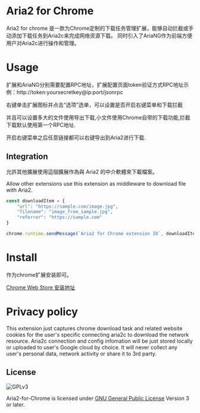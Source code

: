 # Aria2 for Chrome
Aria2 for chrome 是一款为Chrome定制的下载任务管理扩展，能够自动拦截或手动添加下载任务到Aria2c来完成网络资源下载。
同时引入了AriaNG作为前端方便用户对Aria2c进行操作和管理。

# Usage
扩展和AriaNG分别需要配置RPC地址，扩展配置页面token验证方式RPC地址示例：http://token:yoursecretkey@ip:port/jsonrpc

右键单击扩展图标并点击“选项”选单，可以设置是否开启右键菜单和下载拦截

并且可以设置多大的文件使用导出下载,小文件使用Chrome自带的下载功能,拦截下载默认使用第一个RPC地址.

开启右键菜单之后任意链接都可以右键导出到Aria2进行下载.
## Integration
允許其他擴展使用這個擴展作為與 Aria2 的中介軟體來下載檔案。

Allow other extensions use this extension as middleware to download file with Aria2.
```js
const downloadItem = {
    "url": "https://sample.com/image.jpg",
    "filename": "image_from_sample.jpg",
    "referrer": "https://sample.com"
}

chrome.runtime.sendMessage(`Aria2 for Chrome extension ID`, downloadItem)
```

# Install

作为chrome扩展安装即可。

[Chrome Web Store 安装地址](https://chrome.google.com/webstore/detail/aria2-for-chrome/mpkodccbngfoacfalldjimigbofkhgjn)

# Privacy policy

This extension just captures chrome download task and related website cookies for the user's specific connecting aria2c to download the  network resource. Aria2c connection and config infomation will be just stored locally or uploaded to user's Google cloud by choice. It will never collect any user's personal data, network activity or share it to 3rd party.

License
-------
![GPLv3](https://www.gnu.org/graphics/gplv3-127x51.png)

Aria2-for-Chrome is licensed under [GNU General Public License](https://www.gnu.org/licenses/gpl.html) Version 3 or later.
